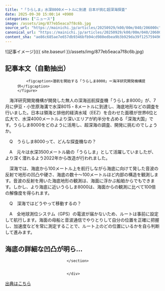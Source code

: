 ```yaml
---
title: "「うらしま」水深8000メートルに到達 日本が挑む超深海探査"
date: 2025-09-30 15:00:14 +0900
categories: ["ニュース"]
image: /assets/img/877eb5eaca7f8c6b.jpg
source_url: "https://mainichi.jp/articles/20250929/k00/00m/040/206000c"
canonical_url: "https://mainichi.jp/articles/20250929/k00/00m/040/206000c/"
content_sha: "ae86c685ae7e657db9346bfb94cd980edbea9b3b929da39f125759496705aa48"
---
```


![記事イメージ]({{ site.baseurl }}/assets/img/877eb5eaca7f8c6b.jpg)

## 記事本文（自動抽出）
<div><section class="articledetail-body is-mustpay" id="articledetail-body">



<div class="articledetail-image-left">
	<figure>
		
		<figcaption>潜航を開始する「うらしま8000」＝海洋研究開発機構提供</figcaption>
	</figure>
</div>
<p>　海洋研究開発機構が開発した無人の深海巡航探査機「うらしま8000」が、7月に伊豆・小笠原海溝で水深8015・8メートルに到達し、海底地形などの調査を行いました。日本は領海と排他的経済水域（EEZ）を合わせた面積が世界6位と広大で、水深4000メートルより深いエリアが約半分を占める「深海大国」です。うらしま8000をどのように活用し、超深海の調査、開発に挑むのでしょうか。</p>
<p>　Q　うらしま8000って、どんな探査機なの？</p>
<p>　A　元々は水深3500メートル級の「うらしま」として活躍していましたが、より深く潜れるよう2022年から改造が行われました。</p>
<p>　深海では、海底から100メートル上を航行しながら海底に向けて発した音波の反射で地形の凹凸や硬さ、海底の数十～100メートルほど内部の構造を観測します。音波の反射を用いた海底地形の観測は、海面に浮かぶ船舶からでもできます。しかし、より海底に近いうらしま8000は、海面からの観測に比べて100倍の解像度を得られます。</p>
<p>　Q　深海ではどうやって移動するの？</p>
<p>　A　全地球測位システム（GPS）の電波が届かないため、ルートは事前に設定して航行します。海面の母船と音波通信でやりとりして自分の位置を正確に把握し、加速度などを常に測定することで、ルート上のどの位置にいるかを自ら判断して進みます。</p>
<h2>海底の詳細な凹凸が明ら…</h2>


								</section>
								
								
                                </div>

[出典はこちら](https://mainichi.jp/articles/20250929/k00/00m/040/206000c)
